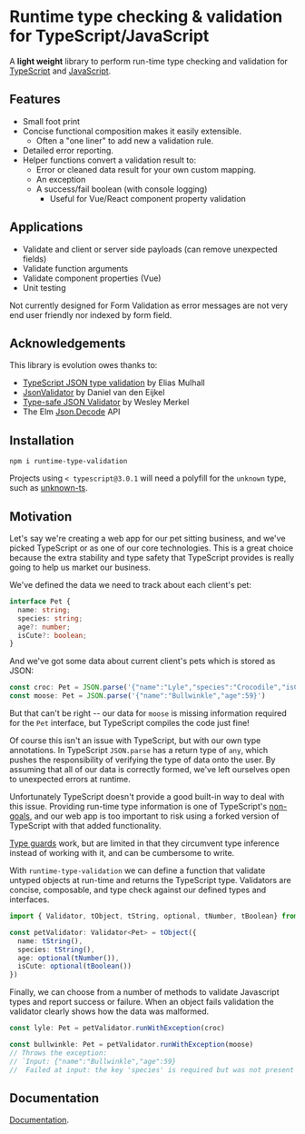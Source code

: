 # Runtime type checking & validation for TypeScript/JavaScript

A **light weight** library to perform run-time type checking and validation for
[TypeScript](https://www.typescriptlang.org/) and [JavaScript](https://developer.mozilla.org/en-US/docs/Web/JavaScript).

## Features

- Small foot print
- Concise functional composition makes it easily extensible.
  - Often a "one liner" to add new a validation rule.
- Detailed error reporting.
- Helper functions convert a validation result to:
  - Error or cleaned data result for your own custom mapping.
  - An exception
  - A success/fail boolean (with console logging)
    - Useful for Vue/React component property validation

## Applications

- Validate and client or server side payloads (can remove unexpected fields)
- Validate function arguments
- Validate component properties (Vue)
- Unit testing

Not currently designed for Form Validation as error messages are not very end user friendly nor indexed by form field.

## Acknowledgements

This library is evolution owes thanks to:

- [TypeScript JSON type validation](https://github.com/mojotech/json-type-validation) by Elias Mulhall
- [JsonValidator](https://github.com/aische/JsonValidator) by Daniel van den Eijkel
- [Type-safe JSON Validator](https://github.com/ooesili/type-safe-json-decoder) by Wesley Merkel
- The Elm [Json.Decode](http://package.elm-lang.org/packages/elm-lang/core/latest/Json-Decode) API

## Installation

```
npm i runtime-type-validation
```

Projects using `< typescript@3.0.1` will need a polyfill for the `unknown`
type, such as [unknown-ts](https://www.npmjs.com/package/unknown-ts).

## Motivation

Let's say we're creating a web app for our pet sitting business, and we've
picked TypeScript or as one of our core technologies. This is a great choice
because the extra stability and type safety that TypeScript provides is really
going to help us market our business.

We've defined the data we need to track about each client's pet:

```typescript
interface Pet {
  name: string;
  species: string;
  age?: number;
  isCute?: boolean;
}
```

And we've got some data about current client's pets which is stored as JSON:

```typescript
const croc: Pet = JSON.parse('{"name":"Lyle","species":"Crocodile","isCute":true}')
const moose: Pet = JSON.parse('{"name":"Bullwinkle","age":59}')
```

But that can't be right -- our data for `moose` is missing information required
for the `Pet` interface, but TypeScript compiles the code just fine!

Of course this isn't an issue with TypeScript, but with our own type
annotations. In TypeScript `JSON.parse` has a return type of `any`, which pushes
the responsibility of verifying the type of data onto the user. By assuming that
all of our data is correctly formed, we've left ourselves open to unexpected
errors at runtime.

Unfortunately TypeScript doesn't provide a good built-in way to deal with this
issue. Providing run-time type information is one of TypeScript's
[non-goals](https://github.com/Microsoft/TypeScript/wiki/TypeScript-Design-Goals#non-goals),
and our web app is too important to risk using a forked version of TypeScript
with that added functionality.

[Type guards](https://basarat.gitbooks.io/typescript/docs/types/typeGuard.html)
work, but are limited in that they circumvent type inference instead of working
with it, and can be cumbersome to write.

With `runtime-type-validation` we can define a function that validate untyped objects
at run-time and returns the TypeScript type. Validators are concise, composable,
and type check against our defined types and interfaces.

```typescript
import { Validator, tObject, tString, optional, tNumber, tBoolean} from 'json-type-validation'

const petValidator: Validator<Pet> = tObject({
  name: tString(),
  species: tString(),
  age: optional(tNumber()),
  isCute: optional(tBoolean())
})
```

Finally, we can choose from a number of methods to validate Javascript types and
report success or failure. When an object fails validation the validator
clearly shows how the data was malformed.

```typescript
const lyle: Pet = petValidator.runWithException(croc)

const bullwinkle: Pet = petValidator.runWithException(moose)
// Throws the exception:
// `Input: {"name":"Bullwinkle","age":59}
//  Failed at input: the key 'species' is required but was not present`
```

## Documentation

[Documentation](https://github.com/tohagan/runtime-type-validation/tree/master/docs).

